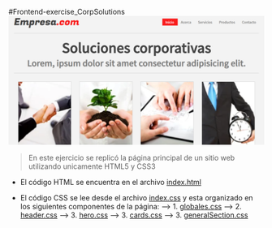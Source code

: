 #Frontend-exercise_CorpSolutions
![](https://github.com/Gaybre/Frontend-exercise_CorpSolutions/blob/master/src/img/portada.png?raw=true)

> En este ejercicio se replicó la página principal de un sitio web utilizando unicamente HTML5 y CSS3

- El código HTML se encuentra en el archivo [index.html](https://github.com/Gaybre/Frontend-exercise_CorpSolutions/blob/master/index.html "index.html")

- El código CSS se lee desde el archivo [index.css](https://github.com/Gaybre/Frontend-exercise_CorpSolutions/blob/master/src/index.css "index.css") y esta organizado en los siguientes componentes de la página:
--> 1. [globales.css](https://github.com/Gaybre/Frontend-exercise_CorpSolutions/blob/master/src/components/globales.css "globales.css")
--> 2. [header.css](https://github.com/Gaybre/Frontend-exercise_CorpSolutions/blob/master/src/components/header.css "header.css")
--> 3. [hero.css](https://github.com/Gaybre/Frontend-exercise_CorpSolutions/blob/master/src/components/hero.css "hero.css")
--> 3. [cards.css](https://github.com/Gaybre/Frontend-exercise_CorpSolutions/blob/master/src/components/cards.css "cards.css")
--> 3. [generalSection.css](https://github.com/Gaybre/Frontend-exercise_CorpSolutions/blob/master/src/components/generalSection.css "generalSection.css")
